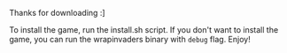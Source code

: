 Thanks for downloading :]

To install the game, run the install.sh script. If you don't want to install the game, you can run the wrapinvaders binary with `debug` flag.
Enjoy!
